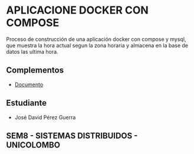 # APLICACIONE DOCKER CON COMPOSE

Proceso de construcción de una aplicación docker con compose y mysql, que muestra la hora actual segun la zona horaria y almacena en la base de datos las ultima hora.

## Complementos

- [Documento](https://drive.google.com/file/d/1Afv2_D-o09hdQxmbH6vhn-_NvSRtnAZr/view?usp=sharing)

## Estudiante

- José David Pérez Guerra

## SEM8 - SISTEMAS DISTRIBUIDOS - UNICOLOMBO
